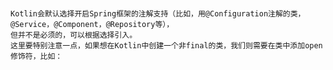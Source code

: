 #
    Kotlin会默认选择开启Spring框架的注解支持（比如，用@Configuration注解的类，@Service，@Component，@Repository等），
    但并不是必须的，可以根据选择引入。
    这里要特别注意一点，如果想在Kotlin中创建一个非final的类，我们则需要在类中添加open修饰符，比如：
